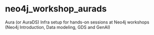 # neo4j_workshop_aurads
Aura (or AuraDS) Infra setup for hands-on sessions at Neo4j workshops (Neo4j Introduction, Data modeling, GDS and GenAI)
